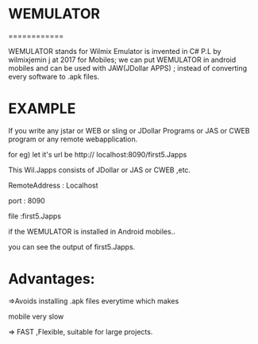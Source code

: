 # WEMULATOR
============

WEMULATOR  stands   for  Wilmix Emulator   is  invented  in  C#  P.L by  wilmixjemin j at  2017  for  Mobiles; we can put  WEMULATOR  in  android  mobiles  and  can be  used  with  JAW(JDollar APPS)  ; instead  of  converting  every  software  to  .apk  files.


EXAMPLE
=======

If  you  write  any  jstar  or  WEB  or  sling or  JDollar Programs  or  JAS  or  CWEB  program or
any  remote  webapplication.

for  eg)  let it's   url  be  http:// localhost:8090/first5.Japps

This  Wil.Japps  consists  of  JDollar or  JAS  or  CWEB ,etc.

RemoteAddress  : Localhost

port  : 8090

file :first5.Japps

if  the  WEMULATOR  is  installed  in  Android  mobiles..

you  can  see   the  output  of  first5.Japps.


Advantages:
===========

=>Avoids  installing  .apk files everytime   which  makes

mobile  very  slow

=> FAST ,Flexible,  suitable  for large  projects.



